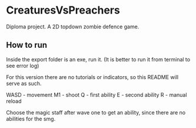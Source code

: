 # CreaturesVsPreachers
Diploma project. A 2D topdown zombie defence game.

## How to run
Inside the export folder is an exe, run it. (It is better to run it from terminal to see error log)

For this version there are no tutorials or indicators, so this README will serve as such.

WASD - movement
M1 - shoot
Q - first ability
E - second ability
R - manual reload

Choose the magic staff after wave one to get an ability, since there are no abilities for the smg.